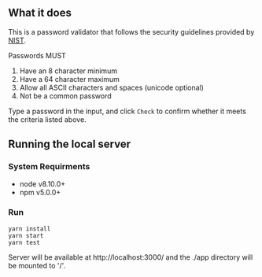 ## What it does
This is a password validator that follows the security guidelines provided by [NIST](https://www.nist.gov/).

Passwords MUST

1. Have an 8 character minimum
2. Have a 64 character maximum
3. Allow all ASCII characters and spaces (unicode optional)
4. Not be a common password

Type a password in the input, and click `Check` to confirm whether it meets the criteria listed above.

## Running the local server

### System Requirments

* node v8.10.0+
* npm v5.0.0+

### Run

```
yarn install
yarn start
yarn test
```

Server will be available at http://localhost:3000/ and the ./app directory will be mounted to '/'.

